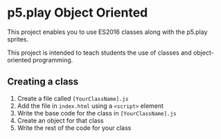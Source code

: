# p5.play Object Oriented

This project enables you to use ES2016 classes along with the p5.play sprites.

This project is intended to teach students the use of classes and object-oriented programming.

## Creating a class

 1. Create a file called `[YourClassName].js`
 2. Add the file in `index.html` using a `<script>` element
 3. Write the base code for the class in `[YourClassName].js`
 4. Create an object for that class
 5. Write the rest of the code for your class
